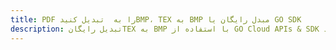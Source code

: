 ---title: PDF را به  تبدیل کنیدBMP، TEX به BMP مبدل رایگان یا GO SDKdescription: تبدیل رایگانTEX به BMP با استفاده از GO Cloud APIs & SDK همچنین اسناد PDF را در Cloud ایجاد، ویرایش و رندر کنید.---